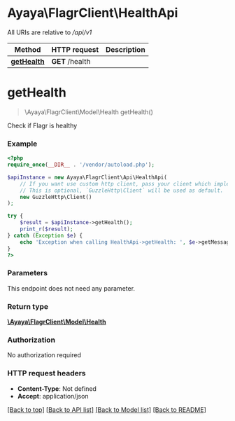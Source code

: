 # Ayaya\FlagrClient\HealthApi

All URIs are relative to */api/v1*

Method | HTTP request | Description
------------- | ------------- | -------------
[**getHealth**](HealthApi.md#gethealth) | **GET** /health | 

# **getHealth**
> \Ayaya\FlagrClient\Model\Health getHealth()



Check if Flagr is healthy

### Example
```php
<?php
require_once(__DIR__ . '/vendor/autoload.php');

$apiInstance = new Ayaya\FlagrClient\Api\HealthApi(
    // If you want use custom http client, pass your client which implements `GuzzleHttp\ClientInterface`.
    // This is optional, `GuzzleHttp\Client` will be used as default.
    new GuzzleHttp\Client()
);

try {
    $result = $apiInstance->getHealth();
    print_r($result);
} catch (Exception $e) {
    echo 'Exception when calling HealthApi->getHealth: ', $e->getMessage(), PHP_EOL;
}
?>
```

### Parameters
This endpoint does not need any parameter.

### Return type

[**\Ayaya\FlagrClient\Model\Health**](../Model/Health.md)

### Authorization

No authorization required

### HTTP request headers

 - **Content-Type**: Not defined
 - **Accept**: application/json

[[Back to top]](#) [[Back to API list]](../../README.md#documentation-for-api-endpoints) [[Back to Model list]](../../README.md#documentation-for-models) [[Back to README]](../../README.md)

